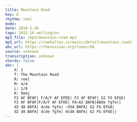 ```yaml
---
title: Mountain Road
key: D
rhythm: reel
mode: 
date: 2016-1-26
tags: 2015-16 wellington
mp3_file: /mp3/mountain-road.mp3
mp3_url: https://comhaltas.ie/music/detail/mountain_road/
abc_url: https://thesession.org/tunes/68
source: unknown
transcription: unknown
chords: false
abc: |
    X: 2
    T: The Mountain Road
    R: reel
    M: 4/4
    L: 1/8
    K: Dmaj
    F2 AF BFAF| F/A/F AF EFDE| F2 AF BFAF| G2 FG EFGE|
    F2 AF BFAF|F/A/F AF EFDE| FA~A2 BAFB|ABde fgfe||
    d2 dA BAFA| dcde fgfe| ~d3A BAFA| G2 FG EFGA|
    d2 dA BAFA| dcde fgfe| dcdA BAFA| G2 FG EFGE||
---
```

